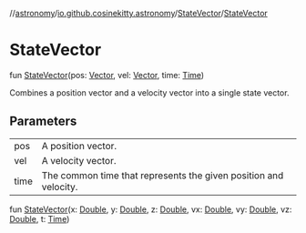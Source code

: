//[astronomy](../../../index.md)/[io.github.cosinekitty.astronomy](../index.md)/[StateVector](index.md)/[StateVector](-state-vector.md)

# StateVector

fun [StateVector](-state-vector.md)(pos: [Vector](../-vector/index.md), vel: [Vector](../-vector/index.md), time: [Time](../-time/index.md))

Combines a position vector and a velocity vector into a single state vector.

## Parameters

| | |
|---|---|
| pos | A position vector. |
| vel | A velocity vector. |
| time | The common time that represents the given position and velocity. |

fun [StateVector](-state-vector.md)(x: [Double](https://kotlinlang.org/api/latest/jvm/stdlib/kotlin-stdlib/kotlin/-double/index.html), y: [Double](https://kotlinlang.org/api/latest/jvm/stdlib/kotlin-stdlib/kotlin/-double/index.html), z: [Double](https://kotlinlang.org/api/latest/jvm/stdlib/kotlin-stdlib/kotlin/-double/index.html), vx: [Double](https://kotlinlang.org/api/latest/jvm/stdlib/kotlin-stdlib/kotlin/-double/index.html), vy: [Double](https://kotlinlang.org/api/latest/jvm/stdlib/kotlin-stdlib/kotlin/-double/index.html), vz: [Double](https://kotlinlang.org/api/latest/jvm/stdlib/kotlin-stdlib/kotlin/-double/index.html), t: [Time](../-time/index.md))
